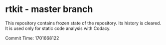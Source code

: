 # rtkit - master branch

This repository contains frozen state of the repository.
Its history is cleared. It is used only for static code
analysis with Codacy.

Commit Time: 1701668122